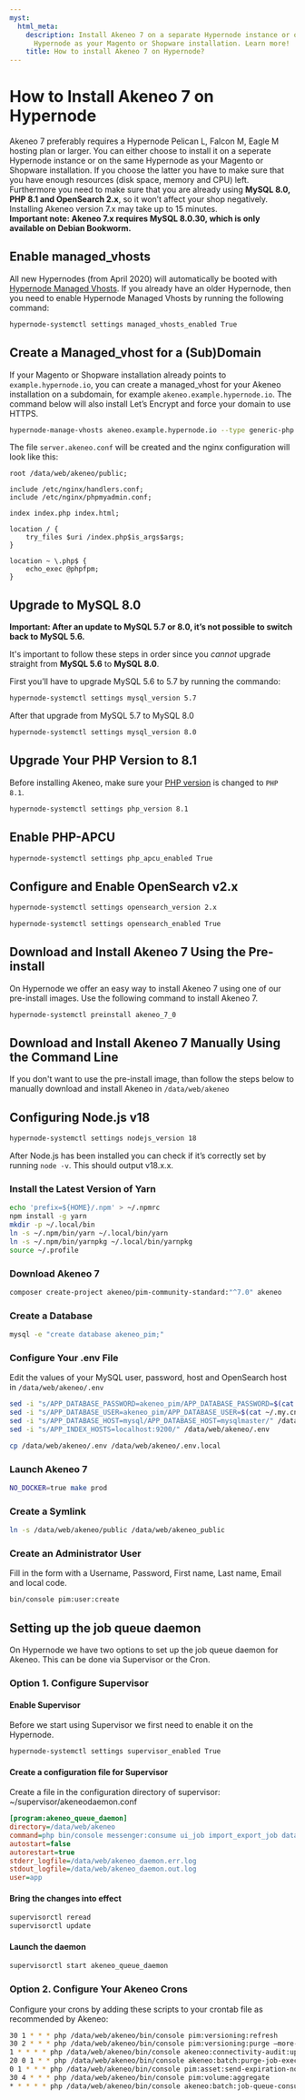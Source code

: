 ```yaml
---
myst:
  html_meta:
    description: Install Akeneo 7 on a separate Hypernode instance or on the same
      Hypernode as your Magento or Shopware installation. Learn more!
    title: How to install Akeneo 7 on Hypernode?
---
```


# How to Install Akeneo 7 on Hypernode

Akeneo 7 preferably requires a Hypernode Pelican L, Falcon M, Eagle M hosting plan or larger. You can either choose to install it on a seperate Hypernode instance or on the same Hypernode as your Magento or Shopware installation. If you choose the latter you have to make sure that you have enough resources (disk space, memory and CPU) left. Furthermore you need to make sure that you are already using **MySQL 8.0, PHP 8.1 and OpenSearch 2.x**, so it won’t affect your shop negatively. Installing Akeneo version 7.x may take up to 15 minutes.\
**Important note: Akeneo 7.x requires MySQL 8.0.30, which is only available on Debian Bookworm.**

## Enable managed_vhosts

All new Hypernodes (from April 2020) will automatically be booted with [Hypernode Managed Vhosts](../../hypernode-platform/nginx/hypernode-managed-vhosts.md). If you already have an older Hypernode, then you need to enable Hypernode Managed Vhosts by running the following command:

```bash
hypernode-systemctl settings managed_vhosts_enabled True
```

## Create a Managed_vhost for a (Sub)Domain

If your Magento or Shopware installation already points to `example.hypernode.io`, you can create a managed_vhost for your Akeneo installation on a subdomain, for example `akeneo.example.hypernode.io`. The command below will also install Let’s Encrypt and force your domain to use HTTPS.

```bash
hypernode-manage-vhosts akeneo.example.hypernode.io --type generic-php --https --force-https --webroot /data/web/akeneo/public
```

The file `server.akeneo.conf` will be created and the nginx configuration will look like this:

```nginx
root /data/web/akeneo/public;

include /etc/nginx/handlers.conf;
include /etc/nginx/phpmyadmin.conf;

index index.php index.html;

location / {
    try_files $uri /index.php$is_args$args;
}

location ~ \.php$ {
    echo_exec @phpfpm;
}
```

## Upgrade to MySQL 8.0

**Important: After an update to MySQL 5.7 or 8.0, it’s not possible to switch back to MySQL 5.6.**

It's important to follow these steps in order since you *cannot* upgrade straight from **MySQL 5.6** to **MySQL 8.0**.

First you’ll have to upgrade MySQL 5.6 to 5.7 by running the commando:

```bash
hypernode-systemctl settings mysql_version 5.7
```

After that upgrade from MySQL 5.7 to MySQL 8.0

```bash
hypernode-systemctl settings mysql_version 8.0
```

## Upgrade Your PHP Version to 8.1

Before installing Akeneo, make sure your [PHP version](../../hypernode-platform/php/supported-php-versions-and-how-to-change-them-on-hypernode.md#changing-the-php-version-you-use-on-hypernode) is changed to `PHP 8.1`.

```bash
hypernode-systemctl settings php_version 8.1
```

## Enable PHP-APCU

```bash
hypernode-systemctl settings php_apcu_enabled True
```

## Configure and Enable OpenSearch v2.x

```bash
hypernode-systemctl settings opensearch_version 2.x
```

```bash
hypernode-systemctl settings opensearch_enabled True
```

## Download and Install Akeneo 7 Using the Pre-install

On Hypernode we offer an easy way to install Akeneo 7 using one of our pre-install images. Use the following command to install Akeneo 7.

```bash
hypernode-systemctl preinstall akeneo_7_0
```

## Download and Install Akeneo 7 Manually Using the Command Line

If you don't want to use the pre-install image, than follow the steps below to manually download and install Akeneo in `/data/web/akeneo`

## Configuring Node.js v18

```bash
hypernode-systemctl settings nodejs_version 18
```

After Node.js has been installed you can check if it’s correctly set by running `node -v`. This should output v18.x.x.

### Install the Latest Version of Yarn

```bash
echo 'prefix=${HOME}/.npm' > ~/.npmrc
npm install -g yarn
mkdir -p ~/.local/bin
ln -s ~/.npm/bin/yarn ~/.local/bin/yarn
ln -s ~/.npm/bin/yarnpkg ~/.local/bin/yarnpkg
source ~/.profile
```

### Download Akeneo 7

```bash
composer create-project akeneo/pim-community-standard:"^7.0" akeneo
```

### Create a Database

```bash
mysql -e "create database akeneo_pim;"
```

### Configure Your .env File

Edit the values of your MySQL user, password, host and OpenSearch host in `/data/web/akeneo/.env`

```bash
sed -i "s/APP_DATABASE_PASSWORD=akeneo_pim/APP_DATABASE_PASSWORD=$(cat ~/.my.cnf | grep password | awk '{print$NF}')/" /data/web/akeneo/.env
sed -i "s/APP_DATABASE_USER=akeneo_pim/APP_DATABASE_USER=$(cat ~/.my.cnf | grep user | awk '{print$NF}')/" /data/web/akeneo/.env
sed -i "s/APP_DATABASE_HOST=mysql/APP_DATABASE_HOST=mysqlmaster/" /data/web/akeneo/.env
sed -i "s/APP_INDEX_HOSTS=localhost:9200/" /data/web/akeneo/.env

cp /data/web/akeneo/.env /data/web/akeneo/.env.local
```

### Launch Akeneo 7

```bash
NO_DOCKER=true make prod
```

### Create a Symlink

```bash
ln -s /data/web/akeneo/public /data/web/akeneo_public
```

### Create an Administrator User

Fill in the form with a Username, Password, First name, Last name, Email and local code.

```bash
bin/console pim:user:create
```

## Setting up the job queue daemon

On Hypernode we have two options to set up the job queue daemon for Akeneo. This can be done via Supervisor or the Cron.

### Option 1. Configure Supervisor

#### Enable Supervisor

Before we start using Supervisor we first need to enable it on the Hypernode.

```bash
hypernode-systemctl settings supervisor_enabled True
```

#### Create a configuration file for Supervisor

Create a file in the configuration directory of supervisor: ~/supervisor/akeneodaemon.conf

```ini
[program:akeneo_queue_daemon]
directory=/data/web/akeneo
command=php bin/console messenger:consume ui_job import_export_job data_maintenance_job --env=prod
autostart=false
autorestart=true
stderr_logfile=/data/web/akeneo_daemon.err.log
stdout_logfile=/data/web/akeneo_daemon.out.log
user=app
```

#### Bring the changes into effect

```bash
supervisorctl reread
supervisorctl update
```

#### Launch the daemon

```bash
supervisorctl start akeneo_queue_daemon
```

### Option 2. Configure Your Akeneo Crons

Configure your crons by adding these scripts to your crontab file as recommended by Akeneo:

```bash
30 1 * * * php /data/web/akeneo/bin/console pim:versioning:refresh
30 2 * * * php /data/web/akeneo/bin/console pim:versioning:purge –more-than-days 90
1 * * * * php /data/web/akeneo/bin/console akeneo:connectivity-audit:update-data
20 0 1 * * php /data/web/akeneo/bin/console akeneo:batch:purge-job-execution
0 1 * * * php /data/web/akeneo/bin/console pim:asset:send-expiration-notification
30 4 * * * php /data/web/akeneo/bin/console pim:volume:aggregate
* * * * * php /data/web/akeneo/bin/console akeneo:batch:job-queue-consumer-daemon
```
